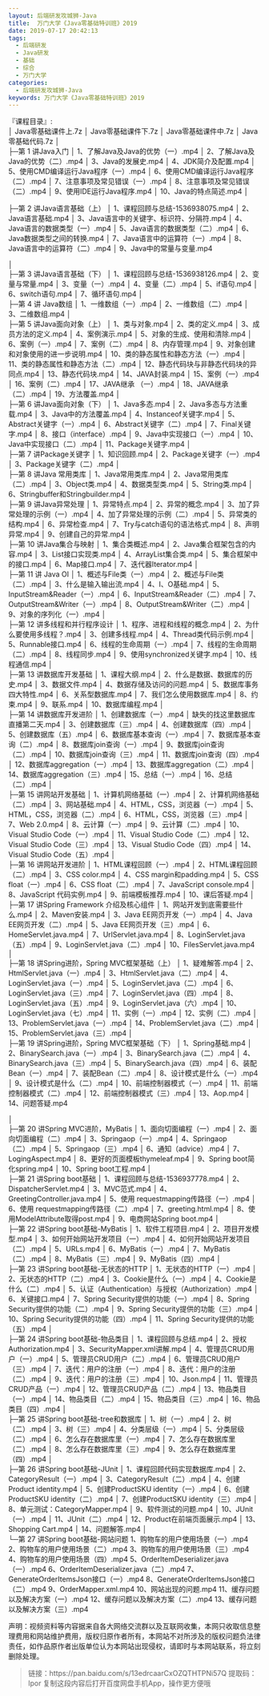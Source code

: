 ```yaml
---
layout: 后端研发攻城狮-Java
title:  万门大学《Java零基础特训班》2019
date: 2019-07-17 20:42:13
tags:
  - 后端研发
  - Java研发
  - 基础
  - 综合
  - 万门大学
categories:
  - 后端研发攻城狮-Java
keywords: 万门大学《Java零基础特训班》2019
---
```

『课程目录』:  
│  Java零基础课件上.7z
│  Java零基础课件下.7z
│  Java零基础课件中.7z
│  Java零基础代码.7z
│  
├─第 1 讲Java入门
│      1、了解Java及Java的优势（一）.mp4
│      2、了解Java及Java的优势（二）.mp4
│      3、Java的发展史.mp4
│      4、JDK简介及配置.mp4
│      5、使用CMD编译运行Java程序（一）.mp4
│      6、使用CMD编译运行Java程序（二）.mp4
│      7、注意事项及常见错误（一）.mp4
│      8、注意事项及常见错误（二）.mp4
│      9、使用IDE运行Java程序.mp4
│      10、Java的特点简述.mp4
│      
<!-- more --> 
├─第 2 讲Java语言基础（上）
│      1、课程回顾与总结-1536938075.mp4
│      2、Java语言基础.mp4
│      3、Java语言中的关键字、标识符、分隔符.mp4
│      4、Java语言的数据类型（一）.mp4
│      5、Java语言的数据类型（二）.mp4
│      6、Java数据类型之间的转换.mp4
│      7、Java语言中的运算符（一）.mp4
│      8、Java语言中的运算符（二）.mp4
│      9、Java中的常量与变量.mp4

│      
├─第 3 讲Java语言基础（下）
│      1、课程回顾与总结-1536938126.mp4
│      2、变量与常量.mp4
│      3、变量（一）.mp4
│      4、变量（二）.mp4
│      5、if语句.mp4
│      6、switch语句.mp4
│      7、循环语句.mp4
│      
├─第 4 讲 Java数组
│      1、一维数组（一）.mp4
│      2、一维数组（二）.mp4
│      3、二维数组.mp4
│      
├─第 5 讲Java面向对象（上）
│      1、类与对象.mp4
│      2、类的定义.mp4
│      3、成员方法的定义.mp4
│      4、案例演示.mp4
│      5、对象的生成、使用和清除.mp4
│      6、案例（一）.mp4
│      7、案例（二）.mp4
│      8、内存管理.mp4
│      9、对象创建和对象使用的进一步说明.mp4
│      10、类的静态属性和静态方法（一）.mp4
│      11、类的静态属性和静态方法（二）.mp4
│      12、静态代码块与非静态代码块的异同点.mp4
│      13、静态代码块.mp4
│      14、JAVA封装.mp4
│      15、案例（一）.mp4
│      16、案例（二）.mp4
│      17、JAVA继承 （一）.mp4
│      18、JAVA继承 （二）.mp4
│      19、方法覆盖.mp4
│      
├─第 6 讲Java面向对象（下）
│      1、Java多态.mp4
│      2、Java多态与方法重载.mp4
│      3、Java中的方法覆盖.mp4
│      4、Instanceof关键字.mp4
│      5、Abstract关键字（一）.mp4
│      6、Abstract关键字（二）.mp4
│      7、Final关键字.mp4
│      8、接口（interface）.mp4
│      9、Java中实现接口（一）.mp4
│      10、Java中实现接口（二）.mp4
│      11、Package关键字.mp4
│      
├─第 7 讲Package关键字
│      1、知识回顾.mp4
│      2、Package关键字（一）.mp4
│      3、Package关键字（二）.mp4
│      
├─第 8 讲Java 常用类库
│      1、Java常用类库.mp4
│      2、Java常用类库 （二）.mp4
│      3、Object类.mp4
│      4、数据类型类.mp4
│      5、String类.mp4
│      6、Stringbuffer和Stringbuilder.mp4
│      
├─第 9 讲Java异常处理
│       1、异常特点.mp4
│       2、异常的概念.mp4
│       3、加了异常处理的示例（一）.mp4
│       4、加了异常处理的示例（二）.mp4
│       5、异常类的结构.mp4
│       6、异常检查.mp4
│       7、Try与catch语句的语法格式.mp4
│       8、声明异常.mp4
│       9、创建自己的异常.mp4
│      
├─第 10 讲Java集合与映射
│      1、集合类概述.mp4
│      2、Java集合框架包含的内容.mp4
│      3、List接口实现类.mp4
│      4、ArrayList集合类.mp4
│      5、集合框架中的接口.mp4
│      6、Map接口.mp4
│      7、迭代器Iterator.mp4
│      
├─第 11 讲 Java OI
│      1、概述与File类（一）.mp4
│      2、概述与File类（二）.mp4
│      3、什么是输入输出流.mp4
│      4、I、O基础.mp4
│      5、InputStream&Reader（一）.mp4
│      6、InputStream&Reader（二）.mp4
│      7、OutputStream&Writer（一）.mp4
│      8、OutputStream&Writer（二）.mp4
│      9、对象的序列化（一）.mp4
│      
├─第 12 讲多线程和并行程序设计
│      1、程序、进程和线程的概念.mp4
│      2、为什么要使用多线程？.mp4
│      3、创建多线程.mp4
│      4、Thread类代码示例.mp4
│      5、Runnable接口.mp4
│      6、线程的生命周期（一）.mp4
│      7、线程的生命周期（二）.mp4
│      8、线程同步.mp4
│      9、使用synchronized关键字.mp4
│      10、线程通信.mp4
│      
├─第 13 讲数据库开发基础
│      1、课程大纲.mp4
│      2、什么是数据、数据库的历史.mp4
│      3、数据文件.mp4
│      4、数据存储及访问的问题.mp4
│      5、数据库事务四大特性.mp4
│      6、关系型数据库.mp4
│      7、我们怎么使用数据库.mp4
│      8、约束.mp4
│      9、联系.mp4
│      10、数据库编程.mp4
│      
├─第 14 讲数据库开发进阶
│      1、创建数据库（一）.mp4
│      缺失的找这里数据库直播第二天.mp4
│      3、创建数据库（三）.mp4
│      4、创建数据库（四）.mp4
│      5、创建数据库（五）.mp4
│      6、数据库基本查询（一）.mp4
│      7、数据库基本查询（二）.mp4
│      8、数据库join查询（一）.mp4
│      9、数据库join查询（二）.mp4
│      10、数据库join查询（三）.mp4
│      11、数据库join查询（四）.mp4
│      12、数据库aggregation（一）.mp4
│      13、数据库aggregation（二）.mp4
│      14、数据库aggregation（三）.mp4
│      15、总结（一）.mp4
│      16、总结（二）.mp4
│      
├─第 15 讲网站开发基础
│      1、计算机网络基础（一）.mp4
│      2、计算机网络基础（二）.mp4
│      3、网站基础.mp4
│      4、HTML，CSS，浏览器（一）.mp4
│      5、HTML，CSS，浏览器（二）.mp4
│      6、HTML，CSS，浏览器（三）.mp4
│      7、Web 2.0.mp4
│      8、云计算（一）.mp4
│      9、云计算（二）.mp4
│      10、Visual Studio Code（一）.mp4
│      11、Visual Studio Code（二）.mp4
│      12、Visual Studio Code（三）.mp4
│      13、Visual Studio Code（四）.mp4
│      14、Visual Studio Code（五）.mp4
│      
├─第 16 讲网站开发进阶
│      1、HTML课程回顾（一）.mp4
│      2、HTML课程回顾（二）.mp4
│      3、CSS color.mp4
│      4、CSS margin和padding.mp4
│      5、CSS float（一）.mp4
│      6、CSS float（二）.mp4
│      7、JavaScript console.mp4
│      8、JavaScript 代码实例.mp4
│      9、前端模板推荐.mp4
│      10、课后答疑.mp4
│      
├─第 17 讲Spring Framework 介绍及核心组件
│      1、网站开发到底需要些什么.mp4
│      2、Maven安装.mp4
│      3、Java EE网页开发（一）.mp4
│      4、Java EE网页开发（二）.mp4
│      5、Java EE网页开发（三）.mp4
│      6、HomeServlet.java.mp4
│      7、UrlServlet.java.mp4
│      8、LoginServlet.java（五）.mp4
│      9、LoginServlet.java（二）.mp4
│      10、FilesServlet.java.mp4
│      
├─第 18 讲Spring进阶，Spring MVC框架基础（上）
│      1、疑难解答.mp4
│      2、HtmlServlet.java（一）.mp4
│      3、HtmlServlet.java（二）.mp4
│      4、LoginServlet.java（一）.mp4
│      5、LoginServlet.java（二）.mp4
│      6、LoginServlet.java（三）.mp4
│      7、LoginServlet.java（四）.mp4
│      8、LoginServlet.java（五）.mp4
│      9、LoginServlet.java（六）.mp4
│      10、LoginServlet.java（七）.mp4
│      11、实例（一）.mp4
│      12、实例（二）.mp4
│      13、ProblemServlet.java（一）.mp4
│      14、ProblemServlet.java（二）.mp4
│      15、ProblemServlet.java（三）.mp4
│      
├─第 19 讲Spring进阶，Spring MVC框架基础（下）
│      1、Spring基础.mp4
│      2、BinarySearch.java（一）.mp4
│      3、BinarySearch.java（二）.mp4
│      4、BinarySearch.java（三）.mp4
│      5、BinarySearch.java（四）.mp4
│      6、装配Bean（一）.mp4
│      7、装配Bean（二）.mp4
│      8、设计模式是什么（一）.mp4
│      9、设计模式是什么（二）.mp4
│      10、前端控制器模式（一）.mp4
│      11、前端控制器模式（二）.mp4
│      12、前端控制器模式（三）.mp4
│      13、Aop.mp4
│      14、问题答疑.mp4

│      
├─第 20 讲Spring MVC进阶，MyBatis
│      1、面向切面编程（一）.mp4
│      2、面向切面编程（二）.mp4
│      3、Springaop（一）.mp4
│      4、Springaop（二）.mp4
│      5、Springaop（三）.mp4
│      6、通知（advice）.mp4
│      7、LogingAspect.mp4
│      8、更好的页面模板thymeleaf.mp4
│      9、Spring boot简化spring.mp4
│      10、Spring boot工程.mp4
│      
├─第 21 讲Spring boot基础
│      1、课程回顾与总结-1536937778.mp4
│      2、DispatcherServlet.mp4
│      3、MVC范式.mp4
│      4、GreetingController.java.mp4
│      5、使用 requestmapping传路径（一）.mp4
│      6、使用 requestmapping传路径（二）.mp4
│      7、greeting.html.mp4
│      8、使用ModelAttribute取得post.mp4
│      9、电商网站Spring boot.mp4
│      
├─第 22 讲Spring boot基础-MyBatis
│      1、软件工程项目.mp4
│      2、项目开发模型.mp4
│      3、如何开始网站开发项目（一）.mp4
│      4、如何开始网站开发项目（二）.mp4
│      5、URLs.mp4
│      6、MyBatis（一）.mp4
│      7、MyBatis（二）.mp4
│      8、MyBatis（三）.mp4
│      9、MyBatis（四）.mp4
│      
├─第 23 讲Spring boot基础-无状态的HTTP
│      1、无状态的HTTP（一）.mp4
│      2、无状态的HTTP（二）.mp4
│      3、Cookie是什么（一）.mp4
│      4、Cookie是什么（二）.mp4
│      5、认证（Authentication）与授权（Authorization）.mp4
│      6、关键接口.mp4
│      7、Spring Security提供的功能（一）.mp4
│      8、Spring Security提供的功能（二）.mp4
│      9、Spring Security提供的功能（三）.mp4
│      10、Spring Security提供的功能（四）.mp4
│      11、Spring Security提供的功能（五）.mp4
│      
├─第 24 讲Spring boot基础-物品类目
│      1、课程回顾与总结.mp4
│      2、授权Authorization.mp4
│      3、SecurityMapper.xml讲解.mp4
│      4、管理员CRUD用户（一）.mp4
│      5、管理员CRUD用户（二）.mp4
│      6、管理员CRUD用户（三）.mp4
│      7、迭代：用户的注册（一）.mp4
│      8、迭代：用户的注册（二）.mp4
│      9、迭代：用户的注册（三）.mp4
│      10、Json.mp4
│      11、管理员CRUD产品（一）.mp4
│      12、管理员CRUD产品（二）.mp4
│      13、物品类目（一）.mp4
│      14、物品类目（二）.mp4
│      15、物品类目（三）.mp4
│      16、物品类目（四）.mp4
│      
├─第 25 讲Spring boot基础-tree和数据库
│      1、树（一）.mp4
│      2、树（二）.mp4
│      3、树（三）.mp4
│      4、分类层级（一）.mp4
│      5、分类层级（二）.mp4
│      6、怎么存在数据库里（一）.mp4
│      7、怎么存在数据库里（二）.mp4
│      8、怎么存在数据库里（三）.mp4
│      9、怎么存在数据库里（四）.mp4
│      
├─第 26 讲Spring boot基础-JUnit
│      1、课程回顾代码实现数据库.mp4
│      2、CategoryResult（一）.mp4
│      3、CategoryResult（二）.mp4
│      4、创建Product identity.mp4
│      5、创建ProductSKU identity（一）.mp4
│      6、创建ProductSKU identity（二）.mp4
│      7、创建ProductSKU identity（三）.mp4
│      8、单元测试：CategoryMapper.mp4
│      9、软件测试的问题.mp4
│      10、JUnit（一）.mp4
│      11、JUnit（二）.mp4
│      12、Product在前端页面展示.mp4
│      13、Shopping Cart.mp4
│      14、问题解答.mp4
│      
└─第 27 讲Spring boot基础-网站问题
       1、购物车的用户使用场景（一）.mp4
       2、购物车的用户使用场景（二）.mp4
       3、购物车的用户使用场景（三）.mp4
       4、购物车的用户使用场景（四）.mp4
       5、OrderItemDeserializer.java（一）.mp4
       6、OrderItemDeserializer.java（二）.mp4
       7、GenerateOrderItemsJson接口（一）.mp4
       8、GenerateOrderItemsJson接口（二）.mp4
       9、OrderMapper.xml.mp4
       10、网站出现的问题.mp4
       11、缓存问题以及解决方案（一）.mp4
       12、缓存问题以及解决方案（二）.mp4
       13、缓存问题以及解决方案（三）.mp4

<div class="post-copyright">
    <div class="post-copyright__author">
      <span class="post-copyright-meta">声明：视频资料等内容据来自各大网络交流群以及互联网收集，本网只收取信息整理费用和网站维护费用，版权归原作者所有，本网站不对所涉及的版权问题负法律责任，如作品原作者出版单位认为本网站出现侵权，请即时与本网站联系，将立刻删除处理。 </span>
    </div>
</div>

<blockquote class="blockquote-center">
链接：https://pan.baidu.com/s/13edrcaarCxOZQTHTPNi57Q 
提取码：lpor 
复制这段内容后打开百度网盘手机App，操作更方便哦
</blockquote>

